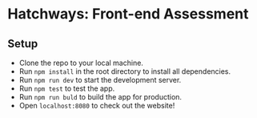 # Hatchways: Front-end Assessment

## Setup

- Clone the repo to your local machine.
- Run `npm install` in the root directory to install all dependencies.
- Run `npm run dev` to start the development server.
- Run `npm test` to test the app.
- Run `npm run buld` to build the app for production.
- Open `localhost:8080` to check out the website!
